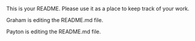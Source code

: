 This is your README. Please use it as a place to keep track of your work.

Graham is editing the README.md file.

Payton is editing the README.md file.


